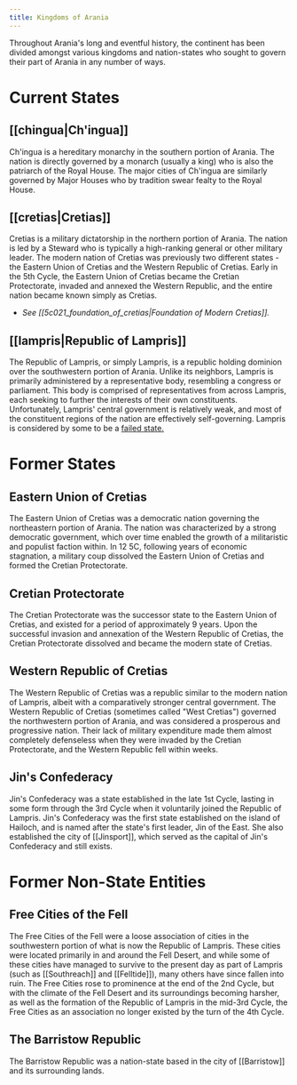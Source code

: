 ```yaml
---
title: Kingdoms of Arania
---
```

Throughout Arania's long and eventful history, the continent has been divided amongst various kingdoms and nation-states who sought to govern their part of Arania in any number of ways.

# Current States
## [[chingua|Ch'ingua]]
Ch'ingua is a hereditary monarchy in the southern portion of Arania. The nation is directly governed by a monarch (usually a king) who is also the patriarch of the Royal House. The major cities of Ch'ingua are similarly governed by Major Houses who by tradition swear fealty to the Royal House. 

## [[cretias|Cretias]]
Cretias is a military dictatorship in the northern portion of Arania. The nation is led by a Steward who is typically a high-ranking general or other military leader. The modern nation of Cretias was previously two different states - the Eastern Union of Cretias and the Western Republic of Cretias. Early in the 5th Cycle, the Eastern Union of Cretias became the Cretian Protectorate, invaded and annexed the Western Republic, and the entire nation became known simply as Cretias.
- *See [[5c021_foundation_of_cretias|Foundation of Modern Cretias]].*

## [[lampris|Republic of Lampris]]
The Republic of Lampris, or simply Lampris, is a republic holding dominion over the southwestern portion of Arania. Unlike its neighbors, Lampris is primarily administered by a representative body, resembling a congress or parliament. This body is comprised of representatives from across Lampris, each seeking to further the interests of their own constituents. Unfortunately, Lampris' central government is relatively weak, and most of the constituent regions of the nation are effectively self-governing. Lampris is considered by some to be a [failed state.](https://en.wikipedia.org/wiki/Failed_state)

# Former States
## Eastern Union of Cretias
The Eastern Union of Cretias was a democratic nation governing the northeastern portion of Arania. The nation was characterized by a strong democratic government, which over time enabled the growth of a militaristic and populist faction within. In 12 5C, following years of economic stagnation, a military coup dissolved the Eastern Union of Cretias and formed the Cretian Protectorate.
## Cretian Protectorate
The Cretian Protectorate was the successor state to the Eastern Union of Cretias, and existed for a period of approximately 9 years. Upon the successful invasion and annexation of the Western Republic of Cretias, the Cretian Protectorate dissolved and became the modern state of Cretias. 
## Western Republic of Cretias
The Western Republic of Cretias was a republic similar to the modern nation of Lampris, albeit with a comparatively stronger central government. The Western Republic of Cretias (sometimes called "West Cretias") governed the northwestern portion of Arania, and was considered a prosperous and progressive nation. Their lack of military expenditure made them almost completely defenseless when they were invaded by the Cretian Protectorate, and the Western Republic fell within weeks.
## Jin's Confederacy
Jin's Confederacy was a state established in the late 1st Cycle, lasting in some form through the 3rd Cycle when it voluntarily joined the Republic of Lampris. Jin's Confederacy was the first state established on the island of Hailoch, and is named after the state's first leader, Jin of the East. She also established the city of [[Jinsport]], which served as the capital of Jin's Confederacy and still exists. 

# Former Non-State Entities
## Free Cities of the Fell
The Free Cities of the Fell were a loose association of cities in the southwestern portion of what is now the Republic of Lampris. These cities were located primarily in and around the Fell Desert, and while some of these cities have managed to survive to the present day as part of Lampris (such as [[Southreach]] and [[Felltide]]), many others have since fallen into ruin. The Free Cities rose to prominence at the end of the 2nd Cycle, but with the climate of the Fell Desert and its surroundings becoming harsher, as well as the formation of the Republic of Lampris in the mid-3rd Cycle, the Free Cities as an association no longer existed by the turn of the 4th Cycle. 
## The Barristow Republic
The Barristow Republic was a nation-state based in the city of [[Barristow]] and its surrounding lands. 
